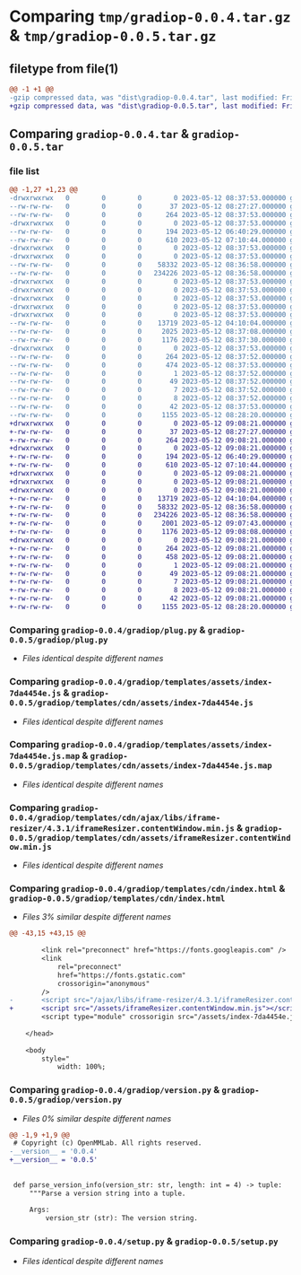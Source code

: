 # Comparing `tmp/gradiop-0.0.4.tar.gz` & `tmp/gradiop-0.0.5.tar.gz`

## filetype from file(1)

```diff
@@ -1 +1 @@
-gzip compressed data, was "dist\gradiop-0.0.4.tar", last modified: Fri May 12 08:37:53 2023, max compression
+gzip compressed data, was "dist\gradiop-0.0.5.tar", last modified: Fri May 12 09:08:21 2023, max compression
```

## Comparing `gradiop-0.0.4.tar` & `gradiop-0.0.5.tar`

### file list

```diff
@@ -1,27 +1,23 @@
-drwxrwxrwx   0        0        0        0 2023-05-12 08:37:53.000000 gradiop-0.0.4/
--rw-rw-rw-   0        0        0       37 2023-05-12 08:27:27.000000 gradiop-0.0.4/MANIFEST.in
--rw-rw-rw-   0        0        0      264 2023-05-12 08:37:53.000000 gradiop-0.0.4/PKG-INFO
-drwxrwxrwx   0        0        0        0 2023-05-12 08:37:53.000000 gradiop-0.0.4/gradiop/
--rw-rw-rw-   0        0        0      194 2023-05-12 06:40:29.000000 gradiop-0.0.4/gradiop/__init__.py
--rw-rw-rw-   0        0        0      610 2023-05-12 07:10:44.000000 gradiop-0.0.4/gradiop/plug.py
-drwxrwxrwx   0        0        0        0 2023-05-12 08:37:53.000000 gradiop-0.0.4/gradiop/templates/
-drwxrwxrwx   0        0        0        0 2023-05-12 08:37:53.000000 gradiop-0.0.4/gradiop/templates/assets/
--rw-rw-rw-   0        0        0    58332 2023-05-12 08:36:58.000000 gradiop-0.0.4/gradiop/templates/assets/index-7da4454e.js
--rw-rw-rw-   0        0        0   234226 2023-05-12 08:36:58.000000 gradiop-0.0.4/gradiop/templates/assets/index-7da4454e.js.map
-drwxrwxrwx   0        0        0        0 2023-05-12 08:37:53.000000 gradiop-0.0.4/gradiop/templates/cdn/
-drwxrwxrwx   0        0        0        0 2023-05-12 08:37:53.000000 gradiop-0.0.4/gradiop/templates/cdn/ajax/
-drwxrwxrwx   0        0        0        0 2023-05-12 08:37:53.000000 gradiop-0.0.4/gradiop/templates/cdn/ajax/libs/
-drwxrwxrwx   0        0        0        0 2023-05-12 08:37:53.000000 gradiop-0.0.4/gradiop/templates/cdn/ajax/libs/iframe-resizer/
-drwxrwxrwx   0        0        0        0 2023-05-12 08:37:53.000000 gradiop-0.0.4/gradiop/templates/cdn/ajax/libs/iframe-resizer/4.3.1/
--rw-rw-rw-   0        0        0    13719 2023-05-12 04:10:04.000000 gradiop-0.0.4/gradiop/templates/cdn/ajax/libs/iframe-resizer/4.3.1/iframeResizer.contentWindow.min.js
--rw-rw-rw-   0        0        0     2025 2023-05-12 08:37:08.000000 gradiop-0.0.4/gradiop/templates/cdn/index.html
--rw-rw-rw-   0        0        0     1176 2023-05-12 08:37:30.000000 gradiop-0.0.4/gradiop/version.py
-drwxrwxrwx   0        0        0        0 2023-05-12 08:37:53.000000 gradiop-0.0.4/gradiop.egg-info/
--rw-rw-rw-   0        0        0      264 2023-05-12 08:37:52.000000 gradiop-0.0.4/gradiop.egg-info/PKG-INFO
--rw-rw-rw-   0        0        0      474 2023-05-12 08:37:53.000000 gradiop-0.0.4/gradiop.egg-info/SOURCES.txt
--rw-rw-rw-   0        0        0        1 2023-05-12 08:37:52.000000 gradiop-0.0.4/gradiop.egg-info/dependency_links.txt
--rw-rw-rw-   0        0        0       49 2023-05-12 08:37:52.000000 gradiop-0.0.4/gradiop.egg-info/entry_points.txt
--rw-rw-rw-   0        0        0        7 2023-05-12 08:37:52.000000 gradiop-0.0.4/gradiop.egg-info/requires.txt
--rw-rw-rw-   0        0        0        8 2023-05-12 08:37:52.000000 gradiop-0.0.4/gradiop.egg-info/top_level.txt
--rw-rw-rw-   0        0        0       42 2023-05-12 08:37:53.000000 gradiop-0.0.4/setup.cfg
--rw-rw-rw-   0        0        0     1155 2023-05-12 08:28:20.000000 gradiop-0.0.4/setup.py
+drwxrwxrwx   0        0        0        0 2023-05-12 09:08:21.000000 gradiop-0.0.5/
+-rw-rw-rw-   0        0        0       37 2023-05-12 08:27:27.000000 gradiop-0.0.5/MANIFEST.in
+-rw-rw-rw-   0        0        0      264 2023-05-12 09:08:21.000000 gradiop-0.0.5/PKG-INFO
+drwxrwxrwx   0        0        0        0 2023-05-12 09:08:21.000000 gradiop-0.0.5/gradiop/
+-rw-rw-rw-   0        0        0      194 2023-05-12 06:40:29.000000 gradiop-0.0.5/gradiop/__init__.py
+-rw-rw-rw-   0        0        0      610 2023-05-12 07:10:44.000000 gradiop-0.0.5/gradiop/plug.py
+drwxrwxrwx   0        0        0        0 2023-05-12 09:08:21.000000 gradiop-0.0.5/gradiop/templates/
+drwxrwxrwx   0        0        0        0 2023-05-12 09:08:21.000000 gradiop-0.0.5/gradiop/templates/cdn/
+drwxrwxrwx   0        0        0        0 2023-05-12 09:08:21.000000 gradiop-0.0.5/gradiop/templates/cdn/assets/
+-rw-rw-rw-   0        0        0    13719 2023-05-12 04:10:04.000000 gradiop-0.0.5/gradiop/templates/cdn/assets/iframeResizer.contentWindow.min.js
+-rw-rw-rw-   0        0        0    58332 2023-05-12 08:36:58.000000 gradiop-0.0.5/gradiop/templates/cdn/assets/index-7da4454e.js
+-rw-rw-rw-   0        0        0   234226 2023-05-12 08:36:58.000000 gradiop-0.0.5/gradiop/templates/cdn/assets/index-7da4454e.js.map
+-rw-rw-rw-   0        0        0     2001 2023-05-12 09:07:43.000000 gradiop-0.0.5/gradiop/templates/cdn/index.html
+-rw-rw-rw-   0        0        0     1176 2023-05-12 09:08:08.000000 gradiop-0.0.5/gradiop/version.py
+drwxrwxrwx   0        0        0        0 2023-05-12 09:08:21.000000 gradiop-0.0.5/gradiop.egg-info/
+-rw-rw-rw-   0        0        0      264 2023-05-12 09:08:21.000000 gradiop-0.0.5/gradiop.egg-info/PKG-INFO
+-rw-rw-rw-   0        0        0      458 2023-05-12 09:08:21.000000 gradiop-0.0.5/gradiop.egg-info/SOURCES.txt
+-rw-rw-rw-   0        0        0        1 2023-05-12 09:08:21.000000 gradiop-0.0.5/gradiop.egg-info/dependency_links.txt
+-rw-rw-rw-   0        0        0       49 2023-05-12 09:08:21.000000 gradiop-0.0.5/gradiop.egg-info/entry_points.txt
+-rw-rw-rw-   0        0        0        7 2023-05-12 09:08:21.000000 gradiop-0.0.5/gradiop.egg-info/requires.txt
+-rw-rw-rw-   0        0        0        8 2023-05-12 09:08:21.000000 gradiop-0.0.5/gradiop.egg-info/top_level.txt
+-rw-rw-rw-   0        0        0       42 2023-05-12 09:08:21.000000 gradiop-0.0.5/setup.cfg
+-rw-rw-rw-   0        0        0     1155 2023-05-12 08:28:20.000000 gradiop-0.0.5/setup.py
```

### Comparing `gradiop-0.0.4/gradiop/plug.py` & `gradiop-0.0.5/gradiop/plug.py`

 * *Files identical despite different names*

### Comparing `gradiop-0.0.4/gradiop/templates/assets/index-7da4454e.js` & `gradiop-0.0.5/gradiop/templates/cdn/assets/index-7da4454e.js`

 * *Files identical despite different names*

### Comparing `gradiop-0.0.4/gradiop/templates/assets/index-7da4454e.js.map` & `gradiop-0.0.5/gradiop/templates/cdn/assets/index-7da4454e.js.map`

 * *Files identical despite different names*

### Comparing `gradiop-0.0.4/gradiop/templates/cdn/ajax/libs/iframe-resizer/4.3.1/iframeResizer.contentWindow.min.js` & `gradiop-0.0.5/gradiop/templates/cdn/assets/iframeResizer.contentWindow.min.js`

 * *Files identical despite different names*

### Comparing `gradiop-0.0.4/gradiop/templates/cdn/index.html` & `gradiop-0.0.5/gradiop/templates/cdn/index.html`

 * *Files 3% similar despite different names*

```diff
@@ -43,15 +43,15 @@
 
 		<link rel="preconnect" href="https://fonts.googleapis.com" />
 		<link
 			rel="preconnect"
 			href="https://fonts.gstatic.com"
 			crossorigin="anonymous"
 		/>
-		<script src="/ajax/libs/iframe-resizer/4.3.1/iframeResizer.contentWindow.min.js"></script>
+		<script src="/assets/iframeResizer.contentWindow.min.js"></script>
 		<script type="module" crossorigin src="/assets/index-7da4454e.js"></script>
 		
 	</head>
 
 	<body
 		style="
 			width: 100%;
```

### Comparing `gradiop-0.0.4/gradiop/version.py` & `gradiop-0.0.5/gradiop/version.py`

 * *Files 0% similar despite different names*

```diff
@@ -1,9 +1,9 @@
 # Copyright (c) OpenMMLab. All rights reserved.
-__version__ = '0.0.4'
+__version__ = '0.0.5'
 
 
 def parse_version_info(version_str: str, length: int = 4) -> tuple:
     """Parse a version string into a tuple.
 
     Args:
         version_str (str): The version string.
```

### Comparing `gradiop-0.0.4/setup.py` & `gradiop-0.0.5/setup.py`

 * *Files identical despite different names*

